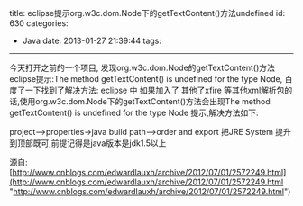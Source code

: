 title: eclipse提示org.w3c.dom.Node下的getTextContent()方法undefined
id: 630
categories:
  - Java
date: 2013-01-27 21:39:44
tags:
---

今天打开之前的一个项目, 发现org.w3c.dom.Node的getTextContent()方法eclipse提示:The method getTextContent() is undefined for the type Node, 百度了一下找到了解决方法:
eclipse 中 如果加入了 其他了xfire 等其他xml解析包的话,使用org.w3c.dom.Node下的getTextContent()方法会出现The method getTextContent() is undefined for the type Node 提示,解决方法如下:

project-->properties->java build path-->order and export 把JRE System 提升到顶部既可,前提记得是java版本是jdk1.5以上

源自:[http://www.cnblogs.com/edwardlauxh/archive/2012/07/01/2572249.html](http://www.cnblogs.com/edwardlauxh/archive/2012/07/01/2572249.html "http://www.cnblogs.com/edwardlauxh/archive/2012/07/01/2572249.html")
